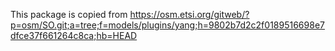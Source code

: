 This package is copied from https://osm.etsi.org/gitweb/?p=osm/SO.git;a=tree;f=models/plugins/yang;h=9802b7d2c2f0189516698e7dfce37f661264c8ca;hb=HEAD